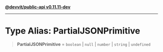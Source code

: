 [**@devvit/public-api v0.11.11-dev**](../README.md)

---

# Type Alias: PartialJSONPrimitive

> **PartialJSONPrimitive** = `boolean` \| `null` \| `number` \| `string` \| `undefined`
